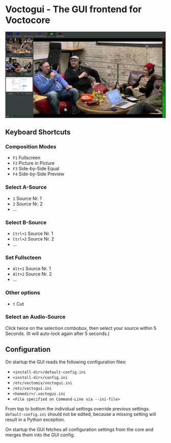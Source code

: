 # Voctogui - The GUI frontend for Voctocore

![Screenshot of voctogui in action](voctomix.png)

## Keyboard Shortcuts
### Composition Modes
- `F1` Fullscreen
- `F2` Picture in Picture
- `F3` Side-by-Side Equal
- `F4` Side-by-Side Preview

### Select A-Source
- `1` Source Nr. 1
- `2` Source Nr. 2
- …

### Select B-Source
- `Ctrl+1` Source Nr. 1
- `Ctrl+2` Source Nr. 2
- …

### Set Fullscteen
- `Alt+1` Source Nr. 1
- `Alt+2` Source Nr. 2
- …

### Other options
- `t` Cut

### Select an Audio-Source
Click twice on the selection combobox, then select your source within 5 Seconds. (It will auto-lock again after 5 seconds.)

## Configuration
On startup the GUI reads the following configuration files:
 - `<install-dir>/default-config.ini`
 - `<install-dir>/config.ini`
 - `/etc/voctomix/voctogui.ini`
 - `/etc/voctogui.ini`
 - `<homedir>/.voctogui.ini`
 - `<File specified on Command-Line via --ini-file>`

From top to bottom the individual settings override previous settings. `default-config.ini` should not be edited, because a missing setting will result in a Python exception.

On startup the GUI fetches all configuration settings from the core and merges them into the GUI config.
